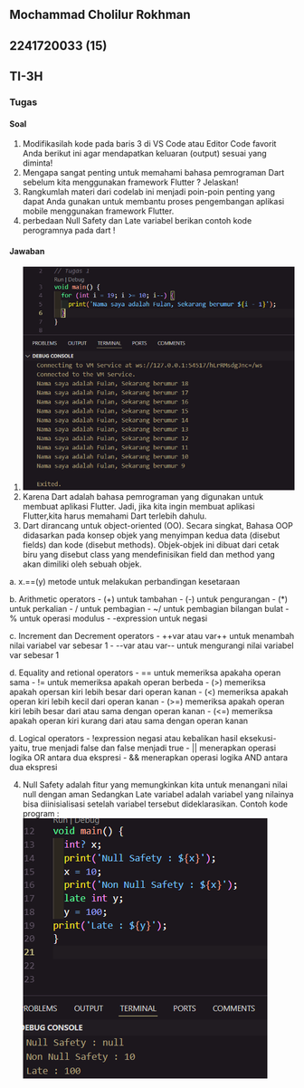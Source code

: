 ## Mochammad Cholilur Rokhman

## 2241720033 (15)

## TI-3H

### Tugas

#### Soal

1. Modifikasilah kode pada baris 3 di VS Code atau Editor Code favorit Anda berikut ini agar mendapatkan keluaran (output) sesuai yang diminta!
2. Mengapa sangat penting untuk memahami bahasa pemrograman Dart sebelum kita menggunakan framework Flutter ? Jelaskan!
3. Rangkumlah materi dari codelab ini menjadi poin-poin penting yang dapat Anda gunakan untuk membantu proses pengembangan aplikasi mobile menggunakan framework Flutter.
4. perbedaan Null Safety dan Late variabel berikan contoh kode perogramnya pada dart !

#### Jawaban

1. ![alt text](image.png)
2. Karena Dart adalah bahasa pemrograman yang digunakan untuk membuat aplikasi Flutter. Jadi, jika kita ingin membuat aplikasi Flutter,kita harus memahami Dart terlebih dahulu.
3. Dart dirancang untuk object-oriented (OO). Secara singkat, Bahasa OOP didasarkan pada konsep objek yang menyimpan kedua data (disebut fields) dan kode (disebut methods). Objek-objek ini dibuat dari cetak biru yang disebut class yang mendefinisikan field dan method yang akan dimiliki oleh sebuah objek.

  a. x.==(y) metode untuk melakukan perbandingan kesetaraan

  b. Arithmetic operators
      - (+) untuk tambahan
      - (-) untuk pengurangan
      - (*) untuk perkalian
      - / untuk pembagian
      - ~/ untuk pembagian bilangan bulat
      - % untuk operasi modulus
      - -expression untuk negasi

  c. Increment dan Decrement operators
      - ++var atau var++ untuk menambah nilai variabel var sebesar 1
      - --var atau var-- untuk mengurangi nilai variabel var sebesar 1

  d. Equality and retional operators
      - == untuk memeriksa apakaha operan sama
      - != untuk memeriksa apakah operan berbeda
      - (>) memeriksa apakah opersan kiri lebih besar dari operan kanan
      - (<) memeriksa apakah operan kiri lebih kecil dari operan kanan
      - (>=) memeriksa apakah operan kiri lebih besar dari atau sama dengan operan kanan
      - (<=) memeriksa apakah operan kiri kurang dari atau sama dengan operan kanan
      
  d. Logical operators
      - !expression negasi atau kebalikan hasil eksekusi-yaitu, true menjadi false dan false menjadi true
      - || menerapkan operasi logika OR antara dua ekspresi
      - && menerapkan operasi logika AND antara dua ekspresi

4. Null Safety adalah fitur yang memungkinkan kita untuk menangani nilai null dengan aman Sedangkan Late variabel adalah variabel yang nilainya bisa diinisialisasi setelah variabel tersebut dideklarasikan.
   Contoh kode program : ![alt text](image-1.png)
